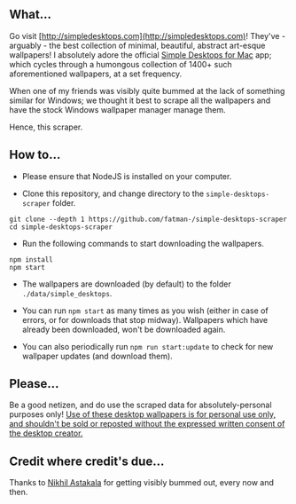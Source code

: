 ## What...

Go visit [http://simpledesktops.com](http://simpledesktops.com)! They've - arguably - the best collection of minimal, beautiful, abstract art-esque wallpapers! I absolutely adore the official [Simple Desktops for Mac](http://simpledesktops.com/app/mac/) app; which cycles through a humongous collection of 1400+ such aforementioned wallpapers, at a set frequency.

When one of my friends was visibly quite bummed at the lack of something similar for Windows; we thought it best to scrape all the wallpapers and have the stock Windows wallpaper manager manage them.

Hence, this scraper.

## How to...

-   Please ensure that NodeJS is installed on your computer.

-   Clone this repository, and change directory to the `simple-desktops-scraper` folder.

```
git clone --depth 1 https://github.com/fatman-/simple-desktops-scraper
cd simple-desktops-scraper
```

-   Run the following commands to start downloading the wallpapers.

```
npm install
npm start
```

-   The wallpapers are downloaded (by default) to the folder `./data/simple_desktops`.

-   You can run `npm start` as many times as you wish (either in case of errors, or for downloads that stop midway). Wallpapers which have already been downloaded, won't be downloaded again.

-   You can also periodically run `npm run start:update` to check for new wallpaper updates (and download them).

## Please...

Be a good netizen, and do use the scraped data for absolutely-personal purposes only! [Use of these desktop wallpapers is for personal use only, and shouldn't be sold or reposted without the expressed written consent of the desktop creator.](http://simpledesktops.com/about/)

## Credit where credit's due...

Thanks to [Nikhil Astakala](https://github.com/nikhilism15) for getting visibly bummed out, every now and then.
